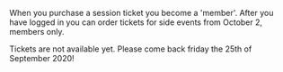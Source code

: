 When you purchase a session ticket you become a 'member'.
After you have logged in you can order tickets for side events from October 2, members only.

Tickets are not available yet. Please come back friday the 25th of September 2020!
